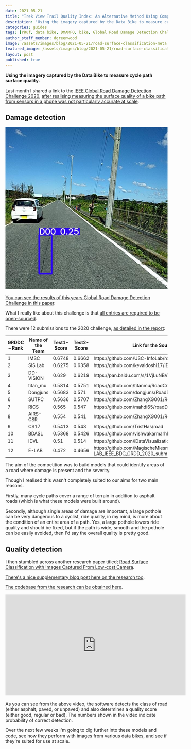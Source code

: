 ```yaml
---
date: 2021-05-21
title: "Trek View Trail Quality Index: An Alternative Method Using Computer Vision"
description: "Using the imagery captured by the Data Bike to measure cycle path surface quality."
categories: guides
tags: [rRuf, data bike, DMAMPO, bike, Global Road Damage Detection Challenge 2020, IEEE]
author_staff_member: dgreenwood
image: /assets/images/blog/2021-05-21/road-surface-classification-meta.jpg
featured_image: /assets/images/blog/2021-05-21/road-surface-classification-sm.jpg
layout: post
published: true
---
```


**Using the imagery captured by the Data Bike to measure cycle path surface quality.**

Last month I shared a link to the [IEEE Global Road Damage Detection Challenge 2020](https://rdd2020.sekilab.global/), [after realising measuring the surface quality of a bike path from sensors in a phone was not particularly accurate at scale](/blog/2021/trek-view-ride-quality-index).

## Damage detection

<img class="img-fluid" src="/assets/images/blog/2021-05-21/sample2.jpeg" alt="IEEE Global Road Damage Detection Challenge 2020" title="IEEE Global Road Damage Detection Challenge 2020" />

[You can see the results of this years Global Road Damage Detection Challenge in this paper](https://www.researchgate.net/publication/345989816_Global_Road_Damage_Detection_State-of-the-art_Solutions).

What I really like about this challenge is that [all entries are required to be open-sourced](https://rdd2020.sekilab.global/submissions/).

There were 12 submissions to the 2020 challenge, [as detailed in the report](https://www.researchgate.net/publication/345989816_Global_Road_Damage_Detection_State-of-the-art_Solutions):

<table>
<thead><tr><th>GRDDC – Rank</th>
<th>Name of the Team</th>
<th>Test1-Score</th>
<th>Test2-Score</th>
<th>Link for the Source Code</th>
</tr></thead>
<tbody><tr>
<td>1</td>
<td>IMSC</td>
<td>0.6748</td>
<td>0.6662</td>
<td>https://github.com/USC-InfoLab/rddc2020</td>
</tr>
<tr>
<td>2</td>
<td>SIS Lab</td>
<td>0.6275</td>
<td>0.6358</td>
<td>https://github.com/kevaldoshi17/IEEE-Big-Data-2020</td>
</tr>
<tr>
<td>3</td>
<td>DD-VISION</td>
<td>0.629</td>
<td>0.6219</td>
<td>https://pan.baidu.com/s/1VjLuNBVJGS34mMMpDkDRGQ</td>
</tr>
<tr>
<td>4</td>
<td>titan_mu</td>
<td>0.5814</td>
<td>0.5751</td>
<td>https://github.com/titanmu/RoadCrackDetection</td>
</tr>
<tr>
<td>5</td>
<td>Dongjuns</td>
<td>0.5683</td>
<td>0.571</td>
<td>https://github.com/dongjuns/RoadDamageDetector</td>
</tr>
<tr>
<td>6</td>
<td>SUTPC</td>
<td>0.5636</td>
<td>0.5707</td>
<td>https://github.com/ZhangXG001/RoadDamgeDetection</td>
</tr>
<tr>
<td>7</td>
<td>RICS</td>
<td>0.565</td>
<td>0.547</td>
<td>https://github.com/mahdi65/roadDamageDetection2020</td>
</tr>
<tr>
<td>8</td>
<td>AIRS-CSR</td>
<td>0.554</td>
<td>0.541</td>
<td>https://github.com/ZhangXG001/RoadDamgeDetection</td>
</tr>
<tr>
<td>9</td>
<td>CS17</td>
<td>0.5413</td>
<td>0.543</td>
<td>https://github.com/TristHas/road</td>
</tr>
<tr>
<td>10</td>
<td>BDASL</td>
<td>0.5368</td>
<td>0.5426</td>
<td>https://github.com/vishwakarmarhl/rdd2020</td>
</tr>
<tr>
<td>11</td>
<td>IDVL</td>
<td>0.51</td>
<td>0.514</td>
<td>https://github.com/iDataVisualizationLab/roaddamagedetector</td>
</tr>
<tr>
<td>12</td>
<td>E-LAB</td>
<td>0.472</td>
<td>0.4656</td>
<td>https://github.com/MagischeMiesmuschel/E-LAB_IEEE_BDC_GRDD_2020_submission</td>
</tr>
</tbody></table>

The aim of the competition was to build models that could identify areas of a road where damage is present and the severity.

Though I realised this wasn't completely suited to our aims for two main reasons.

Firstly, many cycle paths cover a range of terrain in addition to asphalt roads (which is what these models were built around).

Secondly, although single areas of damage are important, a large pothole can be very dangerous to a cyclist, ride quality, in my mind, is more about the condition of an entire area of a path. Yes, a large pothole lowers ride quality and should be fixed, but if the path is wide, smooth and the pothole can be easily avoided, then I'd say the overall quality is pretty good.

## Quality detection

I then stumbled across another research paper titled; [Road Surface Classification with Images Captured From Low-cost Camera](https://www.researchgate.net/publication/337682194_Road_Surface_Classification_with_Images_Captured_From_Low-cost_Camera_-_Road_Traversing_Knowledge_RTK_Dataset).

[There's a nice supplementary blog post here on the research too](https://towardsdatascience.com/road-surface-classification-150f9874faef).

[The codebase from the research can be obtained here](https://github.com/thiagortk/Road-Surface-Classification).

<iframe width="560" height="315" src="https://www.youtube.com/embed/3UM97O0MQ3w" title="YouTube video player" frameborder="0" allow="accelerometer; autoplay; clipboard-write; encrypted-media; gyroscope; picture-in-picture" allowfullscreen></iframe>

As you can see from the above video, the software detects the class of road (either asphalt, paved, or unpaved) and also determines a quality score (either good, regular or bad). The numbers shown in the video indicate probability of correct detection.

Over the next few weeks I'm going to dig further into these models and code, see how they perform with images from various data bikes, and see if they're suited for use at scale.